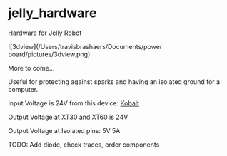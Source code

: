 # jelly_hardware
Hardware for Jelly Robot

![3dview](/Users/travisbrashaers/Documents/power board/pictures/3dview.png)



More to come...



Useful for protecting against sparks and having an isolated ground for a computer.



Input Voltage is 24V from this device: [Kobalt](https://www.lowes.com/pd/Kobalt-24-Volt-1-5-Amp-Hours-Lithium-Power-Tool-Battery/1000090833)



Output Voltage at XT30 and XT60 is 24V

Output Voltage at Isolated pins: 5V 5A



TODO: Add diode, check traces, order components